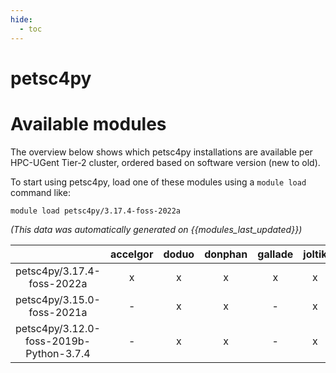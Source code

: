 ```yaml
---
hide:
  - toc
---
```


petsc4py
========

# Available modules


The overview below shows which petsc4py installations are available per HPC-UGent Tier-2 cluster, ordered based on software version (new to old).

To start using petsc4py, load one of these modules using a `module load` command like:

```shell
module load petsc4py/3.17.4-foss-2022a
```

*(This data was automatically generated on {{modules_last_updated}})*  

| |accelgor|doduo|donphan|gallade|joltik|shinx|skitty|
| :---: | :---: | :---: | :---: | :---: | :---: | :---: | :---: |
|petsc4py/3.17.4-foss-2022a|x|x|x|x|x|-|-|
|petsc4py/3.15.0-foss-2021a|-|x|x|-|x|-|-|
|petsc4py/3.12.0-foss-2019b-Python-3.7.4|-|x|x|-|x|-|-|
